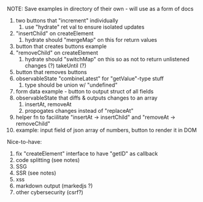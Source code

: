 NOTE: Save examples in directory of their own - will use as a form of docs

1. two buttons that "increment" individually
   1. use "hydrate" ret val to ensure isolated updates
1. "insertChild" on createElement
   1. hydrate should "mergeMap" on this for return values
1. button that creates buttons example
1. "removeChild" on createElement
   1. hydrate should "switchMap" on this so as not to return unlistened changes (?) takeUntil (?)
1. button that removes buttons
1. observableState "combineLatest" for "getValue"-type stuff
   1. type should be union w/ "undefined"
1. form data example - button to output struct of all fields
1. observableState that diffs & outputs changes to an array
   1. insertAt, removeAt
   1. propogates changes instead of "replaceAt"
1. helper fn to faciilitate "insertAt -> insertChild" and "removeAt -> removeChild"
1. example: input field of json array of numbers, button to render it in DOM

Nice-to-have:

1. fix "createElement" interface to have "getID" as callback
1. code splitting (see notes)
1. SSG
1. SSR (see notes)
1. xss
1. markdown output (markedjs ?)
1. other cybersecurity (csrf?)
